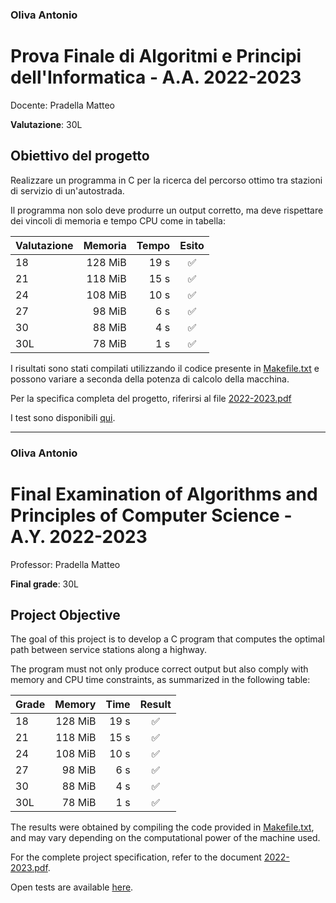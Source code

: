 ### Oliva Antonio

# Prova Finale di Algoritmi e Principi dell'Informatica - A.A. 2022-2023
Docente: Pradella Matteo

**Valutazione**: 30L

## Obiettivo del progetto

Realizzare un programma in C per la ricerca del percorso ottimo tra stazioni di servizio di un'autostrada.

Il programma non solo deve produrre un output corretto, ma deve rispettare dei vincoli di memoria e tempo CPU come in tabella:

| Valutazione | Memoria | Tempo |       Esito        |
|-------------|--------:|------:|:------------------:|
| 18          | 128 MiB | 19 s  | :white_check_mark: |
| 21          | 118 MiB | 15 s  | :white_check_mark: |
| 24          | 108 MiB | 10 s  | :white_check_mark: |
| 27          |  98 MiB |  6 s  | :white_check_mark: |
| 30          |  88 MiB |  4 s  | :white_check_mark: |
| 30L         |  78 MiB |  1 s  | :white_check_mark: |

I risultati sono stati compilati utilizzando il codice presente in [Makefile.txt](https://github.com/AntoniooOliva/API/blob/main/Makefile.txt) e possono variare a seconda della potenza di calcolo della macchina.

Per la specifica completa del progetto, riferirsi al file [2022-2023.pdf](https://github.com/AntoniooOliva/API/blob/main/2022-2023.pdf)

I test sono disponibili [qui](https://github.com/AntoniooOliva/API/tree/main/open_tests).

---

### Oliva Antonio

# Final Examination of Algorithms and Principles of Computer Science - A.Y. 2022-2023
Professor: Pradella Matteo

**Final grade**: 30L

## Project Objective

The goal of this project is to develop a C program that computes the optimal path between service stations along a highway.

The program must not only produce correct output but also comply with memory and CPU time constraints, as summarized in the following table:

| Grade | Memory  | Time  |        Result      |
|-------|--------:|------:|:------------------:|
| 18    | 128 MiB | 19 s  | :white_check_mark: |
| 21    | 118 MiB | 15 s  | :white_check_mark: |
| 24    | 108 MiB | 10 s  | :white_check_mark: |
| 27    |  98 MiB |  6 s  | :white_check_mark: |
| 30    |  88 MiB |  4 s  | :white_check_mark: |
| 30L   |  78 MiB |  1 s  | :white_check_mark: |

The results were obtained by compiling the code provided in [Makefile.txt](https://github.com/AntoniooOliva/API/blob/main/Makefile.txt), and may vary depending on the computational power of the machine used.

For the complete project specification, refer to the document [2022-2023.pdf](https://github.com/AntoniooOliva/API/blob/main/2022-2023.pdf).

Open tests are available [here](https://github.com/AntoniooOliva/API/tree/main/open_tests).
